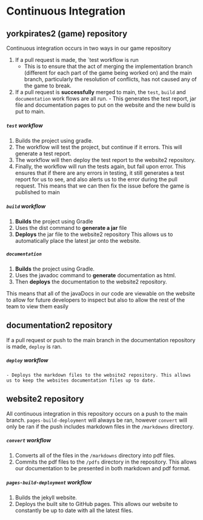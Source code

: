 
# Continuous Integration 

## yorkpirates2 (game) repository 
Continuous integration occurs in two ways in our game repository 
  1. If a pull request is made, the `test  workflow is run
     - This is to ensure that the act of merging the implementation branch (different for each part of the game being worked on) and the main branch, particularly the resolution of conflicts, has not caused any of the game to break. 
  2. If a pull request is **successfully** merged to main, the `test`, `build` and `documentation` work flows are all run. 
    - This generates the test report, jar file and documentation pages to put on the website and the new build is put to main. 
##### `test` workflow
 1.  Builds the project using gradle.
 2.  The workflow will test the project, but continue if it errors. This will generate a test report.
 3.  The workflow will then deploy the test report to the website2 repository.
 4.  Finally, the workflow will run the tests again, but fail upon error.
This ensures that if there are any errors in testing, it still generates a test report for us to see, and also alerts us to the error during the pull request. This means that we can then fix the issue before the game is published to main 
##### `build` workflow
1. **Builds** the project using Gradle
2. Uses the dist command to **generate a jar** file
3.  **Deploys** the jar file to the website2 repository
This allows us to automatically place the latest jar onto the website.
##### `documentation`
  1. **Builds** the project using Gradle. 
  2. Uses the javadoc command to **generate** documentation as html.
  3. Then **deploys** the documentation to the website2 repository.

This means that all of the javaDocs in our code are viewable on the website to allow for future developers to inspect but also to allow the rest of the team to view them easily
## documentation2 repository

If a pull request or push to the main branch in the documentation repository is made, `deploy` is ran.
##### `deploy` workflow
    - Deploys the markdown files to the website2 repository. This allows us to keep the websites documentation files up to date.
## website2 repository
All continuous integration in this repository occurs on a push to the main branch.
`pages-build-deployment` will always be ran, however `convert` will only be ran if the push includes markdown files in the `/markdowns` directory.
##### `convert` workflow 
  1.  Converts all of the files in the `/markdowns` directory into pdf files.
  2.  Commits the pdf files to the `/pdfs` directory in the repository.
This allows our documentation to be presented in both markdown and pdf format.
##### `pages-build-deployment` workflow
  1.  Builds the jekyll website.
  2.  Deploys the built site to GitHub pages.
This allows our website to constantly be up to date with all the latest files.


